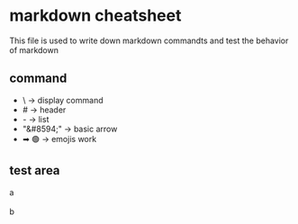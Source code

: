 # markdown cheatsheet
This file is used to write down markdown commandts and test the behavior of markdown

## command
- \\ &#8594; display command  
- \# &#8594; header  
- \- &#8594; list  
- "&\#8594;" &#8594; basic arrow  
- ➡ 🟢 &#8594; emojis work  

## test area
a 
\
\
b
